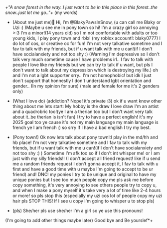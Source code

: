 *+"A snow forest in the way..I just want to be in this place in this forest..the snow..just let me go.."+* (my words)

-  (About me just me)👋 Hi, I’m @BlakyPawsInSnow, (u can call me Blaky or Uzi :) )Maybe u see me in pony town so hi! I'm a crazy girl so annoying >:3 I'm a minor!(14 years old) so I'm not comfortable with adults or too young kids, I play pony town and rblx! (my roblox account!: blaky0777)
I do lot of cos, or creative oc for fun! I'm not very talkative sometime and I fav to talk with my friends, but if u want talk with me u can!(if I don't have socialanxiety and not too shy :) 
(Warning I'm depressive so I don't talk very much sometime cause I have problems irl.. I fav to talk with people I love like my friends
but we can try to talk if u want, but pls I don't want to talk about my depression which is destroying my life.) oh and I'm not a lgbt supporter srry.. I'm not homophobic! but
idk I just don't support that honnestly I don't understand lgbt orientation and gender.. (In my opinion for sure) (male and female for me it's 2 genders only)

- (What I love do) (addiction? Nope! it's private :3) ok if u want know other thing about me lets start: My hobby is the draw I love draw I'm an artist and a quadrobric too!(ye I am a therian too but I don't want very talk about it..be therian is isn't fun)
I try to have a perfect english! it's my 2025 goal too ye cause it's not my main language my main language is french ye I am french :) so srry If I have a bad english I try my best.
  
-  (Pony town!) Ok now lets talk about pony town!:I play in the md/hh and hb place! 
 I'm not very talkative sometime and I fav to talk with my friends, but if u want talk with me u can!(if I don't have socialanxiety and not too shy :) ) Sometime I'm afk too so if I don't int whisper me! or I am just with my silly friends!! (I don't accept all friend request!
like if u send me a random friends request I don't gonna accept it, I fav to talk with u first and have a good time with u maybe I'm going to accept to be ur friend)
  and! DNC! my ponies I try to be unique and original to have my unique ponies but I see too much people copy me 
pls ask me before copy something, it's very annoying to see others people try to copy u, and when I make a pony myself it's take very a lot of time like 2-4 hours or more! so pls stop this (especially
my uzi cos lot of people copy my uzi hair pls STOP THIS! If I see u copy I'm going to whisper u to stop pls)

-  (pls) She/her pls use she/her I'm a girl so ye use this pronouns!

(I'm going to add other things maybe later) Good bye and Be yourslef*+
